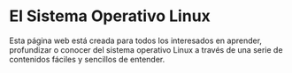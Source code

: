 # El Sistema Operativo Linux

Esta página web está creada para todos los interesados en aprender, profundizar o conocer del sistema operativo Linux a través de una serie de contenidos fáciles y sencillos de entender.
